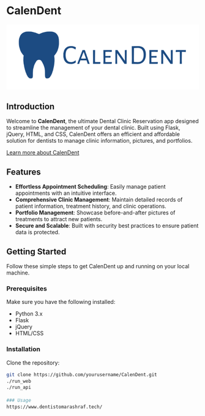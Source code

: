 # CalenDent

![CalenDent Logo](web/static/images/MAIN_LOGO.png)

## Introduction

Welcome to **CalenDent**, the ultimate Dental Clinic Reservation app designed to streamline the management of your dental clinic. Built using Flask, jQuery, HTML, and CSS, CalenDent offers an efficient and affordable solution for dentists to manage clinic information, pictures, and portfolios.

[Learn more about CalenDent](https://www.dentistomarashraf.tech/about)

## Features

- **Effortless Appointment Scheduling**: Easily manage patient appointments with an intuitive interface.
- **Comprehensive Clinic Management**: Maintain detailed records of patient information, treatment history, and clinic operations.
- **Portfolio Management**: Showcase before-and-after pictures of treatments to attract new patients.
- **Secure and Scalable**: Built with security best practices to ensure patient data is protected.

## Getting Started

Follow these simple steps to get CalenDent up and running on your local machine.

### Prerequisites

Make sure you have the following installed:

- Python 3.x
- Flask
- jQuery
- HTML/CSS

### Installation

Clone the repository:

```bash
git clone https://github.com/yourusername/CalenDent.git
./run_web
./run_api

### Usage
https://www.dentistomarashraf.tech/
